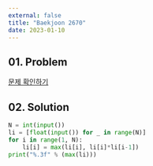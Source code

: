 ```yaml
---
external: false
title: "Baekjoon 2670"
date: 2023-01-10
---
```


## 01. Problem

[문제 확인하기](https://www.acmicpc.net/problem/2670)

## 02. Solution

```Python
N = int(input())
li = [float(input()) for _ in range(N)]
for i in range(1, N):
    li[i] = max(li[i], li[i]*li[i-1])
print("%.3f" % (max(li)))
```
